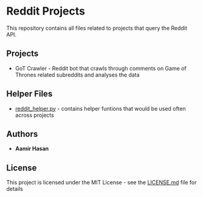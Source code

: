 # Reddit Projects

This repository contains all files related to projects that query the Reddit API.

## Projects

* GoT Crawler - Reddit bot that crawls through comments on Game of Thrones related subreddits and analyses the data

## Helper Files

* [reddit_helper.py](reddit_helper.py) - contains helper funtions that would be used often across projects

## Authors

* **Aamir Hasan**

## License

This project is licensed under the MIT License - see the [LICENSE.md](LICENSE.md) file for details
